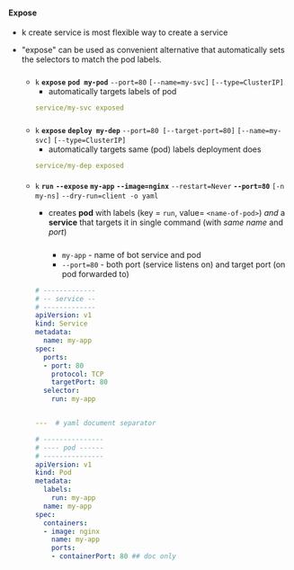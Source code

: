 

#### Expose 

- k create service is most flexible way to create a service
 - "expose" can be used as  convenient alternative that automatically sets the selectors to match the pod labels.

    ###
    - `k` **`expose`** **`pod my-pod`** `--port=80` `[--name=my-svc]` `[--type=ClusterIP]`
        - automatically targets labels of pod 
        ```yaml
        service/my-svc exposed
        ```
        
        
    ###
    -  `k` **`expose`** **`deploy my-dep`** `--port=80 [--target-port=80]` `[--name=my-svc]` `[--type=ClusterIP]`
        - automatically targets same (pod) labels deployment does
        ```yaml
        service/my-dep exposed
        ```
        
    
    ####
    - `k` **`run`** **`--expose`**  **`my-app`** **`--image=nginx`** `--restart=Never` **`--port=80`** `[-n my-ns]` `--dry-run=client -o yaml`
       
       - creates **pod** with labels (key = `run`, value= `<name-of-pod>`) *and* a **service** that targets it in single command (with _same name_ and _port_)
            #####
            - `my-app` - name of bot service and pod
            - `--port=80` - both port (service listens on) and target port (on pod forwarded to) 
       
        ```yaml
        # -------------
        # -- service --
        # -------------
        apiVersion: v1
        kind: Service
        metadata:
          name: my-app
        spec:
          ports:
          - port: 80
            protocol: TCP
            targetPort: 80
          selector:
            run: my-app


        ---  # yaml document separator

        # ---------------
        # ---- pod ------
        # ---------------
        apiVersion: v1
        kind: Pod
        metadata:
          labels:
            run: my-app
          name: my-app
        spec:
          containers:
          - image: nginx
            name: my-app
            ports:
            - containerPort: 80 ## doc only
        ```


